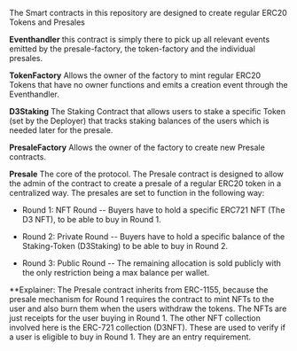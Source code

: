 
The Smart contracts in this repository are designed to create regular ERC20 Tokens and Presales



**Eventhandler**
this contract is simply there to pick up all relevant events emitted by the presale-factory, the token-factory and the individual presales.


**TokenFactory**
Allows the owner of the factory to mint regular ERC20 Tokens that have no owner functions and emits a creation event through the Eventhandler.

**D3Staking**
The Staking Contract that allows users to stake a specific Token (set by the Deployer) that tracks staking balances of the users which is needed later for the presale.

**PresaleFactory**
Allows the owner of the factory to create new Presale contracts. 


**Presale**
The core of the protocol. The Presale contract is designed to allow the admin of the contract to create a presale of a regular ERC20 token in a centralized way. The presales are set to function in the following way:

- Round 1: NFT Round
-- Buyers have to hold a specific ERC721 NFT (The D3 NFT), to be able to buy in Round 1.

- Round 2: Private Round
-- Buyers have to hold a specific balance of the Staking-Token (D3Staking) to be able to buy in Round 2.

- Round 3: Public Round
-- The remaining allocation is sold publicly with the only restriction being a max balance per wallet.


**Explainer:
The Presale contract inherits from ERC-1155, because the presale mechanism for Round 1 requires the contract to mint NFTs to the user and also burn them when the users withdraw the tokens. The NFTs are just receipts for the user buying in Round 1. The other NFT collection involved here is the ERC-721 collection (D3NFT). These are used to verify if a user is eligible to buy in Round 1. They are an entry requirement.

